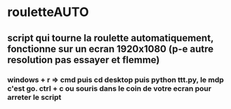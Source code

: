 # rouletteAUTO 


## script qui tourne la roulette automatiquement, fonctionne sur un ecran 1920x1080 (p-e autre resolution pas essayer et flemme)
### windows + r => cmd puis cd desktop puis python ttt.py, le mdp c'est go. ctrl + c ou souris dans le coin de votre ecran pour arreter le script
